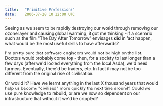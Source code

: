 ```yaml
---
title:   "Primitive Professions"
date:    2006-07-28 10:12:00 UTC
---
```


Seeing as we seem to be rapidly destroying our world through removing our ozone layer and causing global warming, it got me thinking - if a scenario such as the film "The Day After Tomorrow" envisages **did** in fact happen, what would be the most useful skills to have afterwards?

I'm pretty sure that software engineers would not be high on the list. Doctors would probably come top - then, for a society to last longer than a few days (after we'd looted everything from the local Asda), we'd need farmers. Eventually, there'd be traders, etc. In fact it may not be too different from the original rise of civilisation.

Or would it? Have we learnt anything in the last X thousand years that would help us become "civilised" more quickly the next time around? Could we use pure knowledge to rebuild, or are we now so dependent on our infrastructure that without it we'd be crippled?